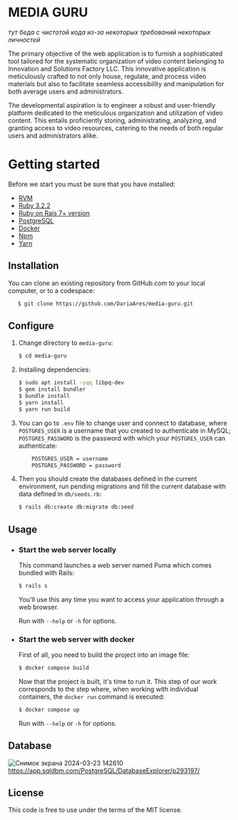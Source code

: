 # MEDIA GURU 
*тут беда с чистотой кода из-за некоторых требований некоторых личностей*

The primary objective of the web application is to furnish a sophisticated tool tailored for the systematic organization of video content belonging to Innovation and Solutions Factory LLC. This innovative application is meticulously crafted to not only house, regulate, and process video materials but also to facilitate seamless accessibility and manipulation for both average users and administrators.

The developmental aspiration is to engineer a robust and user-friendly platform dedicated to the meticulous organization and utilization of video content. This entails proficiently storing, administrating, analyzing, and granting access to video resources, catering to the needs of both regular users and administrators alike.
<br>


# Getting started

Before we start you must be sure that you have installed:

- [RVM](http://rvm.io/rvm/install)
- [Ruby 3.2.2](https://gist.github.com/pboksz/4649025)
- [Ruby on Rais 7+ version](https://guides.rubyonrails.org/v5.1/getting_started.html)
- [PostgreSQL](https://www.postgresql.org/docs/current/tutorial-install.html)
- [Docker](https://docs.docker.com/engine/install/)
- [Npm](https://docs.npmjs.com/downloading-and-installing-node-js-and-npm)
- [Yarn](https://classic.yarnpkg.com/lang/en/docs/install/#debian-stablehttps://classic.yarnpkg.com/lang/en/docs/install/#debian-stable)

## Installation
You can clone an existing repository from GitHub.com to your local computer, or to a codespace:

```sh
   $ git clone https://github.com/DariaAres/media-guru.git
```

## Configure

1. Change directory to `media-guru`:

    ```sh
    $ cd media-guru
    ```

1. Installing dependencies:

    ```sh
    $ sudo apt install -yqq libpq-dev
    $ gem install bundler
    $ bundle install
    $ yarn install
    $ yarn run build
    ```

1. You can go to `.env` file to change user and connect to database, where `POSTGRES_USER` is a username that you created to authenticate in MySQL; `POSTGRES_PASSWORD` is the password with which your `POSTGRES_USER` can authenticate:

    ```sh
        POSTGRES_USER = username
        POSTGRES_PASSWORD = password
    ```

1. Then you should create the databases defined in the current environment, run pending migrations and fill the current database with data defined in `db/seeds.rb`:

    ```sh
    $ rails db:create db:migrate db:seed
    ```

## Usage

- ### Start the web server locally

    This command launches a web server named Puma which comes bundled with Rails:

    ```sh
    $ rails s
    ```
    You'll use this any time you want to access your application through a web browser.

    Run with `--help` or `-h` for options.

- ### Start the web server with docker
    First of all, you need to build the project into an image file:

    ```sh
    $ docker compose build
    ```

    Now that the project is built, it's time to run it. This step of our work corresponds to the step where, when working with individual containers, the `docker run` command is executed:

    ```sh
    $ docker compose up
    ```
    Run with `--help` or `-h` for options.

## Database
![Снимок экрана 2024-03-23 142610](https://github.com/DariaAres/media-guru/assets/120682364/5c1e0466-6af8-4d13-a8c6-b4ccad71970f)
https://app.sqldbm.com/PostgreSQL/DatabaseExplorer/p293197/


## License

This code is free to use under the terms of the MIT license.
